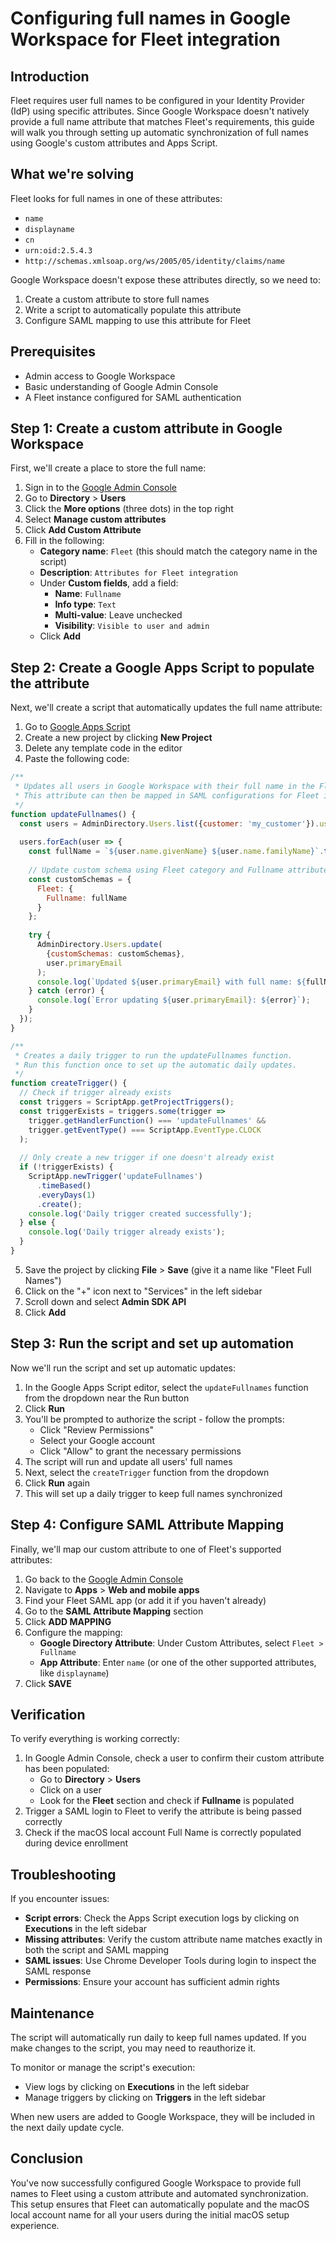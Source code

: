 # Configuring full names in Google Workspace for Fleet integration

## Introduction

Fleet requires user full names to be configured in your Identity Provider (IdP) using specific attributes. Since Google Workspace doesn't natively provide a full name attribute that matches Fleet's requirements, this guide will walk you through setting up automatic synchronization of full names using Google's custom attributes and Apps Script.

## What we're solving

Fleet looks for full names in one of these attributes:
- `name`
- `displayname`
- `cn`
- `urn:oid:2.5.4.3`
- `http://schemas.xmlsoap.org/ws/2005/05/identity/claims/name`

Google Workspace doesn't expose these attributes directly, so we need to:
1. Create a custom attribute to store full names
2. Write a script to automatically populate this attribute
3. Configure SAML mapping to use this attribute for Fleet

## Prerequisites

- Admin access to Google Workspace
- Basic understanding of Google Admin Console
- A Fleet instance configured for SAML authentication

## Step 1: Create a custom attribute in Google Workspace

First, we'll create a place to store the full name:

1. Sign in to the [Google Admin Console](https://admin.google.com)
2. Go to **Directory** > **Users**
3. Click the **More options** (three dots) in the top right
4. Select **Manage custom attributes**
5. Click **Add Custom Attribute**
6. Fill in the following:
   - **Category name**: `Fleet` (this should match the category name in the script)
   - **Description**: `Attributes for Fleet integration`
   - Under **Custom fields**, add a field:
     - **Name**: `Fullname`
     - **Info type**: `Text`
     - **Multi-value**: Leave unchecked
     - **Visibility**: `Visible to user and admin`
   - Click **Add**

## Step 2: Create a Google Apps Script to populate the attribute

Next, we'll create a script that automatically updates the full name attribute:

1. Go to [Google Apps Script](https://script.google.com)
2. Create a new project by clicking **New Project**
3. Delete any template code in the editor
4. Paste the following code:

```javascript
/**
 * Updates all users in Google Workspace with their full name in the Fleet.Fullname custom attribute.
 * This attribute can then be mapped in SAML configurations for Fleet integration.
 */
function updateFullnames() {
  const users = AdminDirectory.Users.list({customer: 'my_customer'}).users;
  
  users.forEach(user => {
    const fullName = `${user.name.givenName} ${user.name.familyName}`.trim();
    
    // Update custom schema using Fleet category and Fullname attribute
    const customSchemas = {
      Fleet: {
        Fullname: fullName
      }
    };
    
    try {
      AdminDirectory.Users.update(
        {customSchemas: customSchemas},
        user.primaryEmail
      );
      console.log(`Updated ${user.primaryEmail} with full name: ${fullName}`);
    } catch (error) {
      console.log(`Error updating ${user.primaryEmail}: ${error}`);
    }
  });
}

/**
 * Creates a daily trigger to run the updateFullnames function.
 * Run this function once to set up the automatic daily updates.
 */
function createTrigger() {
  // Check if trigger already exists
  const triggers = ScriptApp.getProjectTriggers();
  const triggerExists = triggers.some(trigger => 
    trigger.getHandlerFunction() === 'updateFullnames' && 
    trigger.getEventType() === ScriptApp.EventType.CLOCK
  );
  
  // Only create a new trigger if one doesn't already exist
  if (!triggerExists) {
    ScriptApp.newTrigger('updateFullnames')
      .timeBased()
      .everyDays(1)
      .create();
    console.log('Daily trigger created successfully');
  } else {
    console.log('Daily trigger already exists');
  }
}
```

5. Save the project by clicking **File** > **Save** (give it a name like "Fleet Full Names")
6. Click on the "+" icon next to "Services" in the left sidebar
7. Scroll down and select **Admin SDK API**
8. Click **Add**

## Step 3: Run the script and set up automation

Now we'll run the script and set up automatic updates:

1. In the Google Apps Script editor, select the `updateFullnames` function from the dropdown near the Run button
2. Click **Run**
3. You'll be prompted to authorize the script - follow the prompts:
   - Click "Review Permissions"
   - Select your Google account
   - Click "Allow" to grant the necessary permissions
4. The script will run and update all users' full names
5. Next, select the `createTrigger` function from the dropdown
6. Click **Run** again
7. This will set up a daily trigger to keep full names synchronized

## Step 4: Configure SAML Attribute Mapping

Finally, we'll map our custom attribute to one of Fleet's supported attributes:

1. Go back to the [Google Admin Console](https://admin.google.com)
2. Navigate to **Apps** > **Web and mobile apps**
3. Find your Fleet SAML app (or add it if you haven't already)
4. Go to the **SAML Attribute Mapping** section
5. Click **ADD MAPPING**
6. Configure the mapping:
   - **Google Directory Attribute**: Under Custom Attributes, select `Fleet > Fullname`
   - **App Attribute**: Enter `name` (or one of the other supported attributes, like `displayname`)
7. Click **SAVE**

## Verification

To verify everything is working correctly:

1. In Google Admin Console, check a user to confirm their custom attribute has been populated:
   - Go to **Directory** > **Users**
   - Click on a user
   - Look for the **Fleet** section and check if **Fullname** is populated
2. Trigger a SAML login to Fleet to verify the attribute is being passed correctly
3. Check if the macOS local account Full Name is correctly populated during device enrollment

## Troubleshooting

If you encounter issues:

- **Script errors**: Check the Apps Script execution logs by clicking on **Executions** in the left sidebar
- **Missing attributes**: Verify the custom attribute name matches exactly in both the script and SAML mapping
- **SAML issues**: Use Chrome Developer Tools during login to inspect the SAML response
- **Permissions**: Ensure your account has sufficient admin rights

## Maintenance

The script will automatically run daily to keep full names updated. If you make changes to the script, you may need to reauthorize it.

To monitor or manage the script's execution:
- View logs by clicking on **Executions** in the left sidebar
- Manage triggers by clicking on **Triggers** in the left sidebar

When new users are added to Google Workspace, they will be included in the next daily update cycle.

## Conclusion

You've now successfully configured Google Workspace to provide full names to Fleet using a custom attribute and automated synchronization. This setup ensures that Fleet can automatically populate and the macOS local account name for all your users during the initial macOS setup experience.


<meta name="articleTitle" value="Configuring full names in Google Workspace">
<meta name="authorFullName" value="Allen Houchins">
<meta name="authorGitHubUsername" value="allenhouchins">
<meta name="category" value="guides">
<meta name="publishedOn" value="2025-02-25">
<meta name="description" value="Populating full name during macOS setup experience from Google Workspace">
